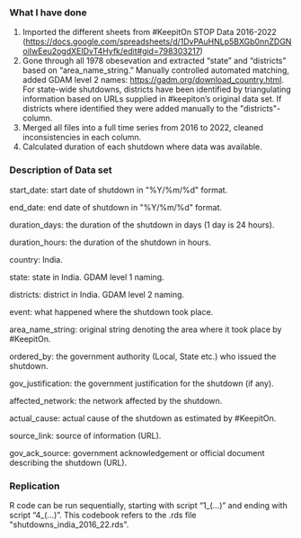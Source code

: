 ### What I have done 

1) Imported the different sheets from #KeepitOn STOP Data 2016-2022 (https://docs.google.com/spreadsheets/d/1DvPAuHNLp5BXGb0nnZDGNoiIwEeu2ogdXEIDvT4Hyfk/edit#gid=798303217)
2) Gone through all 1978 obesevation and extracted “state” and “districts” based on “area_name_string.” Manually controlled automated matching, added GDAM level 2 names: https://gadm.org/download_country.html. For state-wide shutdowns, districts have been identified by triangulating information based on URLs supplied in #keepiton’s original data set. If districts where identified they were added manually to the "districts"-column.
3) Merged all files into a full time series from 2016 to 2022, cleaned inconsistencies in each column. 
4) Calculated duration of each shutdown where data was available. 

### Description of Data set

start_date: start date of shutdown in "%Y/%m/%d" format.

end_date: end date of shutdown in "%Y/%m/%d" format.

duration_days: the duration of the shutdown in days (1 day is 24 hours).

duration_hours: the duration of the shutdown in hours.

country: India.

state: state in India. GDAM level 1 naming. 

districts: district in India. GDAM level 2 naming. 

event: what happened where the shutdown took place. 

area_name_string: original string denoting the area where it took place by #KeepitOn. 

ordered_by: the government authority (Local, State etc.) who issued the shutdown. 

gov_justification: the government justification for the shutdown (if any). 

affected_network: the network affected by the shutdown.

actual_cause: actual cause of the shutdown as estimated by #KeepitOn. 

source_link: source of information (URL).

gov_ack_source: government acknowledgement or official document describing the shutdown (URL).

### Replication 
R code can be run sequentially, starting with script “1_(...)” and ending with script “4_(...)”. This codebook refers to the .rds file "shutdowns_india_2016_22.rds".

